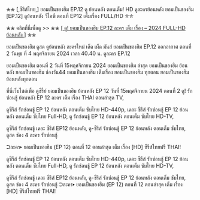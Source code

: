 ✮✮ [,ซีรีส์ไทย,] ยอมเป็นของฮิม EP.12 ดู ย้อนหลัง ตอนเต็ม! HD ดูละครย้อนหลัง ยอมเป็นของฮิม [EP.12] ดูย้อนหลัง วีไอพี ตอนที่ EP12 เต็มเรื่อง FULL/HD ✮✮

✮✮ คลิกที่นี่เพื่อดู >> ✮✮ [[ ดู! ยอมเป็นของฮิม EP.12 ละคร เต็ม เรื่อง – 2024 FULL-HD ย้อนหลัง ]](https://klx.flixmax.stream/th/tv/227098-1-12/episode-12) ✮✮

ยอมเป็นของฮิม ดูสด ดูย้อนหลัง ละครใหม่ เด็ด เผ็ด มันส์ ยอมเป็นของฮิม EP.12 ออกอากาศ ตอนที่ 2 วันพุธ ที่ 4 พฤศจิกายน 2024 เวลา 40.40 น. ดูละคร EP.12 

ยอมเป็นของฮิม ตอนที่ 2 วันที่ 15พฤศจิกายน 2024 ยอมเป็นของฮิม ล่าสุด ยอมเป็นของฮิม ย้อนหลัง ยอมเป็นของฮิม ช่องวัน44 ยอมเป็นของฮิม เต็มเรื่อง ยอมเป็นของฮิม ทุกตอน ยอมเป็นของฮิม ย้อนหลังทุกตอน

ที่นี่เว็บไซต์เพื่อ ดูซีรี่ย์  ยอมเป็นของฮิม ย้อนหลัง EP 12 วันที่ 15พฤศจิกายน 2024 ตอนที่ 2 ดู! รักซ่อนชู้ ย้อนหลัง EP 12 ละคร เต็ม เรื่อง THAI ตอนล่าสุด TV, 

ดูซีรีส์ รักซ่อนชู้ EP 12 ย้อนหลัง ตอนเต็ม ซับไทย HD-440p, เดอะ ซีรีส์ รักซ่อนชู้ EP 12 ย้อนหลัง ตอนเต็ม ซับไทย Full-HD, ดู รักซ่อนชู้ EP 12 ย้อนหลัง ตอนเต็ม ซับไทย HD-TV, 

ดูซีรีส์ รักซ่อนชู้ เดอะ ซีรีส์ EP12 ย้อนหลัง, ดู-ซีรีส์ รักซ่อนชู้ EP 12 ย้อนหลัง ตอนเต็ม ซับไทย, ดูสด ช่อง 4 ละคร รักซ่อนชู้

➲ละคร▸ ยอมเป็นของฮิม (EP 12) ตอนที่ 12 ตอนล่าสุด เต็ม เรื่อง [HD] ซีรีส์ไทยฟรี THAI!

ดูซีรีส์ รักซ่อนชู้ EP 12 ย้อนหลัง ตอนเต็ม ซับไทย HD-440p, เดอะ ซีรีส์ รักซ่อนชู้ EP 12 ย้อนหลัง ตอนเต็ม ซับไทย Full-HD, ดู รักซ่อนชู้ EP 12 ย้อนหลัง ตอนเต็ม ซับไทย HD-TV, 

ดูซีรีส์ รักซ่อนชู้ เดอะ ซีรีส์ EP12 ย้อนหลัง, ดู-ซีรีส์ รักซ่อนชู้ EP 12 ย้อนหลัง ตอนเต็ม ซับไทย, ดูสด ช่อง 4 ละคร รักซ่อนชู้
➲ละคร▸ ยอมเป็นของฮิม (EP 12) ตอนที่ 12 ตอนล่าสุด เต็ม เรื่อง [HD] ซีรีส์ไทยฟรี THAI!
